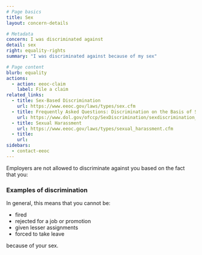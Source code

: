```yaml
---
# Page basics
title: Sex
layout: concern-details

# Metadata
concern: I was discriminated against
detail: sex
right: equality-rights
summary: "I was discriminated against because of my sex"

# Page content
blurb: equality
actions:
  - action: eeoc-claim
    label: File a claim
related_links:
  - title: Sex-Based Discrimination
    url: https://www.eeoc.gov/laws/types/sex.cfm
  - title: Frequently Asked Questions: Discrimination on the Basis of Sex
    url: https://www.dol.gov/ofccp/SexDiscrimination/sexdiscrimination_faqs.htm
  - title: Sexual Harassment
    url: https://www.eeoc.gov/laws/types/sexual_harassment.cfm
  - title:
    url:
sidebars:
  - contact-eeoc
---
```


Employers are not allowed to discriminate against you based on the fact that you:



### Examples of discrimination

In general, this means that you cannot be:

- fired
- rejected for a job or promotion
- given lesser assignments
- forced to take leave

because of your sex.
